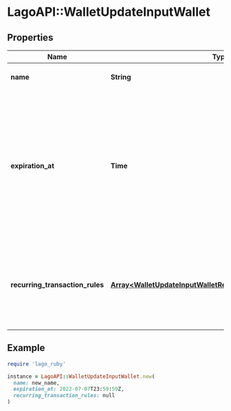 # LagoAPI::WalletUpdateInputWallet

## Properties

| Name | Type | Description | Notes |
| ---- | ---- | ----------- | ----- |
| **name** | **String** | The name of the wallet. | [optional] |
| **expiration_at** | **Time** | The date and time that determines when the wallet will expire. It follows the ISO 8601 datetime format and is expressed in Coordinated Universal Time (UTC). | [optional] |
| **recurring_transaction_rules** | [**Array&lt;WalletUpdateInputWalletRecurringTransactionRulesInner&gt;**](WalletUpdateInputWalletRecurringTransactionRulesInner.md) | List of recurring transaction rules. Currently, we only allow one recurring rule per wallet. | [optional] |

## Example

```ruby
require 'lago_ruby'

instance = LagoAPI::WalletUpdateInputWallet.new(
  name: new_name,
  expiration_at: 2022-07-07T23:59:59Z,
  recurring_transaction_rules: null
)
```


